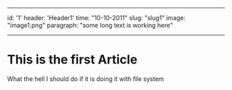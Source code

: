 ___
id: '1'
header: 'Header1'
time: "10-10-2011"
slug: "slug1"
image: "image1.png"
paragraph: "some long text is working here"
___

# This is the first Article 

What the hell I should do if it is doing it with file system